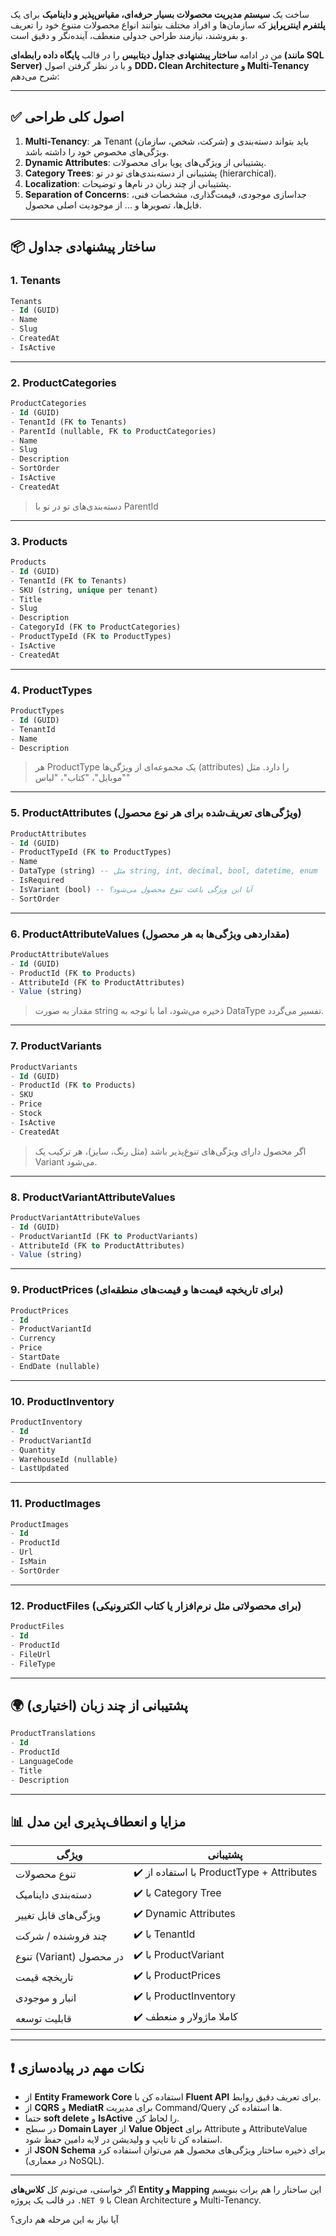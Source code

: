 ساخت یک **سیستم مدیریت محصولات بسیار حرفه‌ای، مقیاس‌پذیر و داینامیک** برای یک **پلتفرم اینترپرایز** که سازمان‌ها و افراد مختلف بتوانند انواع محصولات متنوع خود را تعریف و بفروشند، نیازمند طراحی جدولی منعطف، آینده‌نگر و دقیق است.

من در ادامه **ساختار پیشنهادی جداول دیتابیس** را در قالب **پایگاه داده رابطه‌ای (مانند SQL Server)** و با در نظر گرفتن اصول **DDD، Clean Architecture و Multi-Tenancy** شرح می‌دهم:

---

## ✅ اصول کلی طراحی

1. **Multi-Tenancy**: هر Tenant (شرکت، شخص، سازمان) باید بتواند دسته‌بندی و ویژگی‌های مخصوص خود را داشته باشد.
2. **Dynamic Attributes**: پشتیبانی از ویژگی‌های پویا برای محصولات.
3. **Category Trees**: پشتیبانی از دسته‌بندی‌های تو در تو (hierarchical).
4. **Localization**: پشتیبانی از چند زبان در نام‌ها و توضیحات.
5. **Separation of Concerns**: جداسازی موجودی، قیمت‌گذاری، مشخصات فنی، فایل‌ها، تصویرها و ... از موجودیت اصلی محصول.

---

## 📦 ساختار پیشنهادی جداول

### 1. Tenants

```sql
Tenants
- Id (GUID)
- Name
- Slug
- CreatedAt
- IsActive
```

---

### 2. ProductCategories

```sql
ProductCategories
- Id (GUID)
- TenantId (FK to Tenants)
- ParentId (nullable, FK to ProductCategories)
- Name
- Slug
- Description
- SortOrder
- IsActive
- CreatedAt
```

> دسته‌بندی‌های تو در تو با ParentId

---

### 3. Products

```sql
Products
- Id (GUID)
- TenantId (FK to Tenants)
- SKU (string, unique per tenant)
- Title
- Slug
- Description
- CategoryId (FK to ProductCategories)
- ProductTypeId (FK to ProductTypes)
- IsActive
- CreatedAt
```

---

### 4. ProductTypes

```sql
ProductTypes
- Id (GUID)
- TenantId
- Name
- Description
```

> هر ProductType یک مجموعه‌ای از ویژگی‌ها (attributes) را دارد. مثل "موبایل"، "کتاب"، "لباس"

---

### 5. ProductAttributes (ویژگی‌های تعریف‌شده برای هر نوع محصول)

```sql
ProductAttributes
- Id (GUID)
- ProductTypeId (FK to ProductTypes)
- Name
- DataType (string) -- مثل string, int, decimal, bool, datetime, enum
- IsRequired
- IsVariant (bool) -- آیا این ویژگی باعث تنوع محصول می‌شود؟
- SortOrder
```

---

### 6. ProductAttributeValues (مقداردهی ویژگی‌ها به هر محصول)

```sql
ProductAttributeValues
- Id (GUID)
- ProductId (FK to Products)
- AttributeId (FK to ProductAttributes)
- Value (string)
```

> مقدار به صورت string ذخیره می‌شود، اما با توجه به DataType تفسیر می‌گردد.

---

### 7. ProductVariants

```sql
ProductVariants
- Id (GUID)
- ProductId (FK to Products)
- SKU
- Price
- Stock
- IsActive
- CreatedAt
```

> اگر محصول دارای ویژگی‌های تنوع‌پذیر باشد (مثل رنگ، سایز)، هر ترکیب یک Variant می‌شود.

---

### 8. ProductVariantAttributeValues

```sql
ProductVariantAttributeValues
- Id (GUID)
- ProductVariantId (FK to ProductVariants)
- AttributeId (FK to ProductAttributes)
- Value (string)
```

---

### 9. ProductPrices (برای تاریخچه قیمت‌ها و قیمت‌های منطقه‌ای)

```sql
ProductPrices
- Id
- ProductVariantId
- Currency
- Price
- StartDate
- EndDate (nullable)
```

---

### 10. ProductInventory

```sql
ProductInventory
- Id
- ProductVariantId
- Quantity
- WarehouseId (nullable)
- LastUpdated
```

---

### 11. ProductImages

```sql
ProductImages
- Id
- ProductId
- Url
- IsMain
- SortOrder
```

---

### 12. ProductFiles (برای محصولاتی مثل نرم‌افزار یا کتاب الکترونیکی)

```sql
ProductFiles
- Id
- ProductId
- FileUrl
- FileType
```

---

## 🌍 پشتیبانی از چند زبان (اختیاری)

```sql
ProductTranslations
- Id
- ProductId
- LanguageCode
- Title
- Description
```

---

## 📊 مزایا و انعطاف‌پذیری این مدل

| ویژگی                   | پشتیبانی                                  |
| ----------------------- | ----------------------------------------- |
| تنوع محصولات            | ✔️ با استفاده از ProductType + Attributes |
| دسته‌بندی داینامیک      | ✔️ با Category Tree                       |
| ویژگی‌های قابل تغییر    | ✔️ Dynamic Attributes                     |
| چند فروشنده / شرکت      | ✔️ با TenantId                            |
| تنوع (Variant) در محصول | ✔️ با ProductVariant                      |
| تاریخچه قیمت            | ✔️ با ProductPrices                       |
| انبار و موجودی          | ✔️ با ProductInventory                    |
| قابلیت توسعه            | ✔️ کاملا ماژولار و منعطف                  |

---

## ❗ نکات مهم در پیاده‌سازی

* از **Entity Framework Core** استفاده کن با **Fluent API** برای تعریف دقیق روابط.
* از **CQRS** و **MediatR** برای مدیریت Command/Query ها استفاده کن.
* حتما **soft delete** و **IsActive** را لحاظ کن.
* در سطح **Domain Layer** از **Value Object** برای Attribute و AttributeValue استفاده کن تا تایپ و ولیدیشن در لایه دامین حفظ شود.
* از **JSON Schema** برای ذخیره ساختار ویژگی‌های محصول هم می‌توان استفاده کرد (در معماری NoSQL).

---

اگر خواستی، می‌تونم کل **کلاس‌های Entity و Mapping** این ساختار را هم برات بنویسم در قالب یک پروژه `.NET 9` با Clean Architecture و Multi-Tenancy.

آیا نیاز به این مرحله هم داری؟
